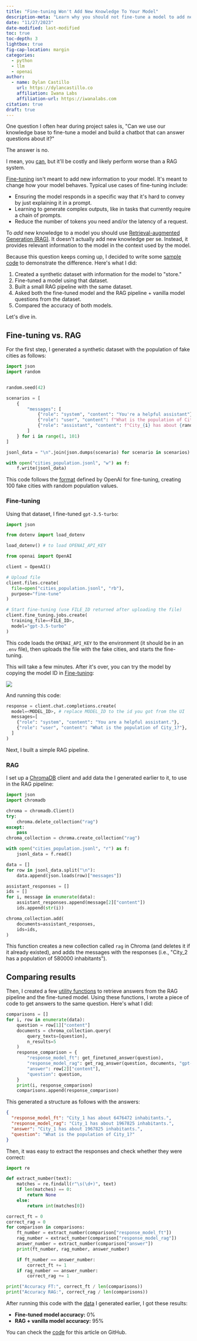 ```yaml
---
title: "Fine-tuning Won't Add New Knowledge To Your Model"
description-meta: "Learn why you should not fine-tune a model to add new knowledge to it, and what's the right approach for that."
date: "11/27/2023"
date-modified: last-modified
toc: true
toc-depth: 3
lightbox: true
fig-cap-location: margin
categories:
  - python
  - llm
  - openai
author:
  - name: Dylan Castillo
    url: https://dylancastillo.co
    affiliation: Iwana Labs
    affiliation-url: https://iwanalabs.com
citation: true
draft: true
---
```


One question I often hear during project sales is, "Can we use our knowledge base to fine-tune a model and build a chatbot that can answer questions about it?"

The answer is no.

I mean, you [can](https://arxiv.org/abs/2312.05934), but it'll be costly and likely perform worse than a RAG system.

[Fine-tuning](https://platform.openai.com/docs/guides/fine-tuning/fine-tuning) isn't meant to add new information to your model. It's meant to change how your model behaves. Typical use cases of fine-tuning include:

- Ensuring the model responds in a specific way that it's hard to convey by just explaining it in a prompt.
- Learning to generate complex outputs, like in tasks that currently require a chain of prompts.
- Reduce the number of tokens you need and/or the latency of a request.

To _add_ new knowledge to a model you should use [Retrieval-augmented Generation (RAG)](https://blogs.nvidia.com/blog/what-is-retrieval-augmented-generation/). It doesn't actually add new knowledge per se. Instead, it provides relevant information to the model in the context used by the model.

Because this question keeps coming up, I decided to write some [sample code](https://github.com/dylanjcastillo/rag-vs-finetune) to demonstrate the difference. Here's what I did:

1. Created a synthetic dataset with information for the model to "store."
2. Fine-tuned a model using that dataset.
3. Built a small RAG pipeline with the same dataset.
4. Asked both the fine-tuned model and the RAG pipeline + vanilla model questions from the dataset.
5. Compared the accuracy of both models.

Let's dive in.

## Fine-tuning vs. RAG

For the first step, I generated a synthetic dataset with the population of fake cities as follows:

```python
import json
import random


random.seed(42)

scenarios = [
    {
        "messages": [
            {"role": "system", "content": "You're a helpful assistant"},
            {"role": "user", "content": f"What is the population of City_{i}?"},
            {"role": "assistant", "content": f"City_{i} has about {random.randint(100000, 10000000)} inhabitants."}
        ]
    } for i in range(1, 101)
]

jsonl_data = "\n".join(json.dumps(scenario) for scenario in scenarios)

with open("cities_population.jsonl", "w") as f:
    f.write(jsonl_data)
```

This code follows the [format](https://platform.openai.com/docs/guides/fine-tuning/example-format) defined by OpenAI for fine-tuning, creating 100 fake cities with random population values.

### Fine-tuning

Using that dataset, I fine-tuned `gpt-3.5-turbo`:

```python
import json

from dotenv import load_dotenv

load_dotenv() # to load OPENAI_API_KEY

from openai import OpenAI

client = OpenAI()

# Upload file
client.files.create(
  file=open("cities_population.jsonl", "rb"),
  purpose="fine-tune"
)

# Start fine-tuning (use FILE_ID returned after uploading the file)
client.fine_tuning.jobs.create(
  training_file=<FILE_ID>,
  model="gpt-3.5-turbo"
)
```

This code loads the `OPENAI_API_KEY` to the environment (it should be in an `.env` file), then uploads the file with the fake cities, and starts the fine-tuning.

This will take a few minutes. After it's over, you can try the model by copying the model ID in [Fine-tuning](https://platform.openai.com/finetune):

![](images/fine-tuning-vs-rag/image.png)

And running this code:

```python
response = client.chat.completions.create(
  model=<MODEL_ID>, # replace MODEL_ID to the id you got from the UI
  messages=[
    {"role": "system", "content": "You are a helpful assistant."},
    {"role": "user", "content": "What is the population of City_1?"},
  ]
)
```

Next, I built a simple RAG pipeline.

### RAG

I set up a [ChromaDB](https://docs.trychroma.com/) client and add data the I generated earlier to it, to use in the RAG pipeline:

```python
import json
import chromadb

chroma = chromadb.Client()
try:
    chroma.delete_collection("rag")
except:
    pass
chroma_collection = chroma.create_collection("rag")

with open("cities_population.jsonl", "r") as f:
    jsonl_data = f.read()

data = []
for row in jsonl_data.split("\n"):
    data.append(json.loads(row)["messages"])

assistant_responses = []
ids = []
for i, message in enumerate(data):
    assistant_responses.append(message[2]["content"])
    ids.append(str(i))

chroma_collection.add(
    documents=assistant_responses,
    ids=ids,
)
```

This function creates a new collection called `rag` in Chroma (and deletes it if it already existed), and adds the messages with the responses (i.e., "City_2 has a population of 580000 inhabitants").

## Comparing results

Then, I created a few [utility functions](https://github.com/dylanjcastillo/rag-vs-finetune/blob/master/compare_results.ipynb) to retrieve answers from the RAG pipeline and the fine-tuned model. Using these functions, I wrote a piece of code to get answers to the same question. Here's what I did:

```python
comparisons = []
for i, row in enumerate(data):
    question = row[1]["content"]
    documents = chroma_collection.query(
        query_texts=[question],
        n_results=5
    )
    response_comparison = {
        "response_model_ft": get_finetuned_answer(question),
        "response_model_rag": get_rag_answer(question, documents, "gpt-3.5-turbo-1106"),
        "answer": row[2]["content"],
        "question": question,
    }
    print(i, response_comparison)
    comparisons.append(response_comparison)
```

This generated a structure as follows with the answers:

```json
{
  "response_model_ft": "City_1 has about 6476472 inhabitants.",
  "response_model_rag": "City_1 has about 1967825 inhabitants.",
  "answer": "City_1 has about 1967825 inhabitants.",
  "question": "What is the population of City_1?"
}
```

Then, it was easy to extract the responses and check whether they were correct:

```python
import re

def extract_number(text):
    matches = re.findall(r"\s(\d+)", text)
    if len(matches) == 0:
        return None
    else:
        return int(matches[0])

correct_ft = 0
correct_rag = 0
for comparison in comparisons:
    ft_number = extract_number(comparison["response_model_ft"])
    rag_number = extract_number(comparison["response_model_rag"])
    answer_number = extract_number(comparison["answer"])
    print(ft_number, rag_number, answer_number)

    if ft_number == answer_number:
        correct_ft += 1
    if rag_number == answer_number:
        correct_rag += 1

print("Accuracy FT:", correct_ft / len(comparisons))
print("Accuracy RAG:", correct_rag / len(comparisons))
```

After running this code with the [data](https://github.com/dylanjcastillo/rag-vs-finetune/blob/master/cities_population.jsonl) I generated earlier, I got these results:

- **Fine-tuned model accuracy:** 0%
- **RAG + vanilla model accuracy:** 95%

You can check the [code](https://github.com/dylanjcastillo/rag-vs-finetune) for this article on GitHub.
